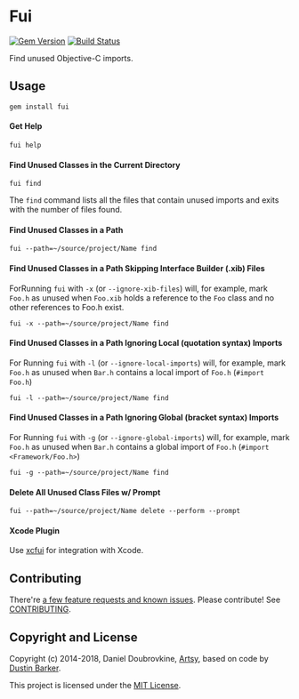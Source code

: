 Fui
==========

[![Gem Version](https://badge.fury.io/rb/fui.svg)](https://badge.fury.io/rb/fui)
[![Build Status](https://travis-ci.org/dblock/fui.svg)](https://travis-ci.org/dblock/fui)

Find unused Objective-C imports.

## Usage

```
gem install fui
```

#### Get Help

```
fui help
```

#### Find Unused Classes in the Current Directory

```
fui find
```

The `find` command lists all the files that contain unused imports and exits with the number of files found.

#### Find Unused Classes in a Path

```
fui --path=~/source/project/Name find
```

#### Find Unused Classes in a Path Skipping Interface Builder (.xib) Files

ForRunning `fui` with `-x` (or `--ignore-xib-files`) will, for example, mark `Foo.h` as unused when `Foo.xib` holds a reference to the `Foo` class and no other references to Foo.h exist.

```
fui -x --path=~/source/project/Name find
```

#### Find Unused Classes in a Path Ignoring Local (quotation syntax) Imports

For Running `fui` with `-l` (or `--ignore-local-imports`) will, for example, mark `Foo.h` as unused when `Bar.h` contains a local import of `Foo.h` (`#import Foo.h`)

```
fui -l --path=~/source/project/Name find
```

#### Find Unused Classes in a Path Ignoring Global (bracket syntax) Imports

For Running `fui` with `-g` (or `--ignore-global-imports`) will, for example, mark `Foo.h` as unused when `Bar.h` contains a global import of `Foo.h` (`#import <Framework/Foo.h>`)

```
fui -g --path=~/source/project/Name find
```

#### Delete All Unused Class Files w/ Prompt

```
fui --path=~/source/project/Name delete --perform --prompt
```

#### Xcode Plugin

Use [xcfui](https://github.com/jcavar/xcfui) for integration with Xcode.

## Contributing

There're [a few feature requests and known issues](https://github.com/dblock/fui/issues). Please contribute! See [CONTRIBUTING](CONTRIBUTING.md).

## Copyright and License

Copyright (c) 2014-2018, Daniel Doubrovkine, [Artsy](http://artsy.github.io), based on code by [Dustin Barker](https://github.com/dstnbrkr).

This project is licensed under the [MIT License](LICENSE.md).
